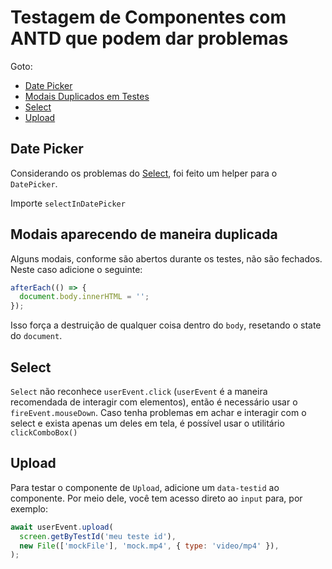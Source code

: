 # Testagem de Componentes com ANTD que podem dar problemas

Goto:

- [Date Picker](#date-picker)
- [Modais Duplicados em Testes](#modais-aparecendo-de-maneira-duplicada)
- [Select](#select)
- [Upload](#upload)

## Date Picker

Considerando os problemas do [Select](#select), foi feito um helper para o `DatePicker`.

Importe `selectInDatePicker`

## Modais aparecendo de maneira duplicada

Alguns modais, conforme são abertos durante os testes, não são fechados.
Neste caso adicione o seguinte:

```js
afterEach(() => {
  document.body.innerHTML = '';
});
```

Isso força a destruição de qualquer coisa dentro do `body`, resetando o state do `document`.

## Select

`Select` não reconhece `userEvent.click` (`userEvent` é a maneira recomendada de interagir com elementos), então é necessário usar o `fireEvent.mouseDown`.
Caso tenha problemas em achar e interagir com o select e exista apenas um deles em tela, é possível usar o utilitário `clickComboBox()`

## Upload

Para testar o componente de `Upload`, adicione um `data-testid` ao componente.
Por meio dele, você tem acesso direto ao `input` para, por exemplo:

```js
await userEvent.upload(
  screen.getByTestId('meu teste id'),
  new File(['mockFile'], 'mock.mp4', { type: 'video/mp4' }),
);
```
